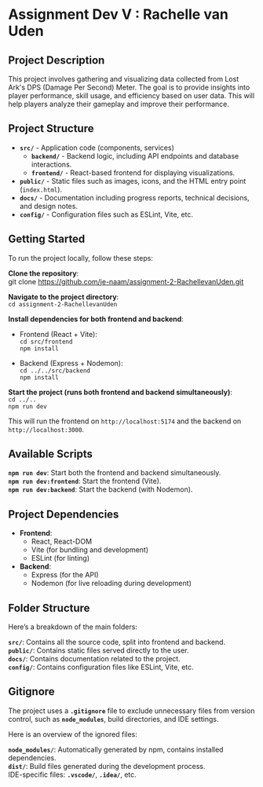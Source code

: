 # Assignment Dev V : Rachelle van Uden

## Project Description
This project involves gathering and visualizing data collected from Lost Ark's DPS (Damage Per Second) Meter. The goal is to provide insights into player performance, skill usage, and efficiency based on user data. This will help players analyze their gameplay and improve their performance.

## Project Structure
- **`src/`** - Application code (components, services)
  - **`backend/`** - Backend logic, including API endpoints and database interactions.
  - **`frontend/`** - React-based frontend for displaying visualizations.
- **`public/`** - Static files such as images, icons, and the HTML entry point (`index.html`).
- **`docs/`** - Documentation including progress reports, technical decisions, and design notes.
- **`config/`** - Configuration files such as ESLint, Vite, etc.

## Getting Started 
To run the project locally, follow these steps:

**Clone the repository**:<br>
git clone https://github.com/je-naam/assignment-2-RachellevanUden.git

**Navigate to the project directory**: <br>
`cd assignment-2-RachellevanUden`

**Install dependencies for both frontend and backend**: 
- Frontend (React + Vite):<br>
`cd src/frontend`<br>
`npm install`

- Backend (Express + Nodemon):<br>
`cd ../../src/backend`<br>
`npm install`

**Start the project (runs both frontend and backend simultaneously)**:<br>
`cd ../..`<br>
`npm run dev`

This will run the frontend on `http://localhost:5174` and the backend on `http://localhost:3000`.

## Available Scripts
**`npm run dev`**: Start both the frontend and backend simultaneously. <br>
**`npm run dev:frontend`**: Start the frontend (Vite). <br>
**`npm run dev:backend`**: Start the backend (with Nodemon).

## Project Dependencies
- **Frontend**:
    - React, React-DOM
    - Vite (for bundling and development)
    - ESLint (for linting)
- **Backend**:
    - Express (for the API)
    - Nodemon (for live reloading during development)

## Folder Structure
Here’s a breakdown of the main folders:

**`src/`**: Contains all the source code, split into frontend and backend. <br>
**`public/`**: Contains static files served directly to the user. <br>
**`docs/`**: Contains documentation related to the project.<br>
**`config/`**: Contains configuration files like ESLint, Vite, etc.

## Gitignore
The project uses a **`.gitignore`** file to exclude unnecessary files from version control, such as **`node_modules`**, build directories, and IDE settings.<br>

Here is an overview of the ignored files:<br>

**`node_modules/`**: Automatically generated by npm, contains installed dependencies.<br>
**`dist/`**: Build files generated during the development process.<br>
IDE-specific files: **`.vscode/`**, **`.idea/`**, etc.
